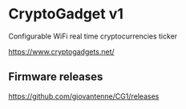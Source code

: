 # CryptoGadget v1
Configurable WiFi real time cryptocurrencies ticker 

https://www.cryptogadgets.net/

## Firmware releases

https://github.com/giovantenne/CG1/releases

